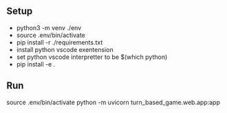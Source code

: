 ## Setup
- python3 -m venv ./env
- source .env/bin/activate
- pip install -r ./requirements.txt
- install python vscode exentension
- set python vscode interpretter to be $(which python)
- pip install -e .

## Run
source .env/bin/activate
python -m uvicorn turn_based_game.web.app:app